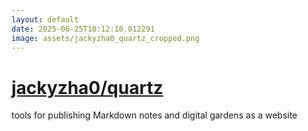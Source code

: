 ```yaml
---
layout: default
date: 2025-06-25T10:12:18.812291
image: assets/jackyzha0_quartz_cropped.png
---
```


# [jackyzha0/quartz](https://github.com/jackyzha0/quartz)

tools for publishing Markdown notes and digital gardens as a website
